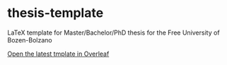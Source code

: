 # thesis-template
LaTeX template for Master/Bachelor/PhD thesis for the Free University of Bozen-Bolzano

[Open the latest tmplate in Overleaf](https://www.overleaf.com/docs?snip_uri=https://github.com/michaelhaller/thesis-template/blob/main/UNIBZ-Thesis-Template.zip)
